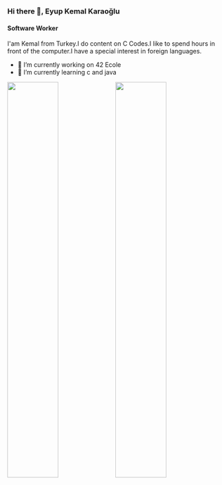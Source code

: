 ### Hi there 👋, Eyup Kemal Karaoğlu
#### Software Worker
I'am Kemal from Turkey.I do content on C Codes.I like to spend hours in front of the computer.I have a special interest in foreign languages.

- 🔭 I’m currently working on 42 Ecole  
- 🌱 I’m currently learning c and java

 <img width="48%" src="https://github-readme-stats.vercel.app/api?username=eyupkemal&show_icons=true&theme=tokyonight" /> <img width="48%" src="https://github-readme-streak-stats.herokuapp.com/?user=eyupkemal&theme=tokyonight" />
